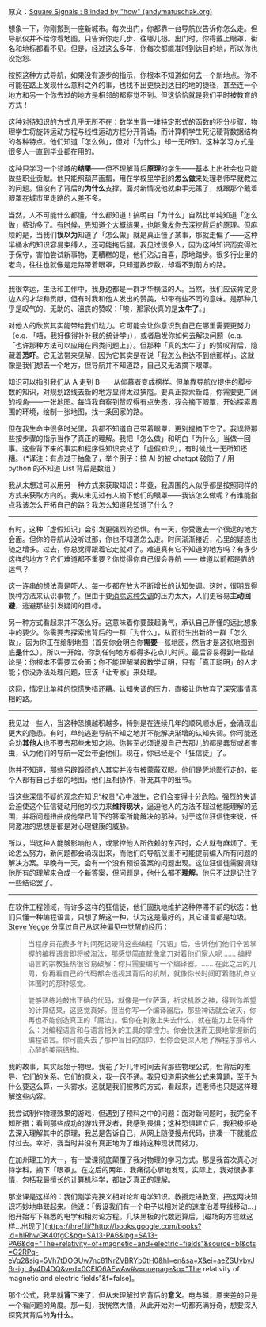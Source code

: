 原文：[Square Signals : Blinded by "how" (andymatuschak.org)](https://blog.andymatuschak.org/post/69049177559/blinded-by-how)

想象一下，你刚搬到一座新城市。每次出门，你都靠一台导航仪告诉你怎么走。但导航仪并不给你看地图，只告诉你走几步、往哪儿拐。出门时，你得戴上眼罩，街名和地标都看不见。但是，经过这么多年，你每次都能准时到达目的地，所以你也没抱怨.

按照这种方式导航，如果没有逐步的指示，你根本不知道如何去一个新地点。你不可能在路上发现什么意料之外的事，也找不出更快到达目的地的捷径，甚至连一个地方和另一个你去过的地方是相邻的都察觉不到。但这恰恰就是我们平时被教育的方式！

这种对待知识的方式几乎无所不在：数学生背一堆特定形式的函数的积分步骤，物理学生将旋转运动方程与线性运动方程分开背诵，而计算机学生死记硬背数据结构的各种特点。他们知道「怎么做」，但对「为什么」却一无所知。这种学习方式是很多人一直到毕业都在用的。

这种只学习一个领域的**结果**——但不理解背后**原理**的学生——基本上出社会也只能做些职业贡献。他只能照葫芦画瓢，用在学校里学到的**怎么做**来处理老师早就教过的问题。但没有了背后的**为什么**支撑，面对新情况他就束手无策了，就跟那个戴着眼罩在城市里走路的人差不多。

当然，人不可能什么都懂，什么都知道！搞明白「为什么」自然比单纯知道「怎么做」费劲多了。[有时候，先知道个大概结果，也能激发你去深挖背后的原理](http://blog.andymatuschak.org/post/18851823748/top-to-bottom-bottom-to-top)。但麻烦的是，当我们**误以为**知道了「怎么做」就是真正懂了某事，那就走偏了——这种半桶水的知识容易束缚人，还可能拖后腿。我见过很多人，因为这种知识而变得过于保守，害怕尝试新事物，更糟糕的是，他们沾沾自喜，原地踏步。很多行业里的老鸟，往往也就像是走路带着眼罩，只知道数步数，却看不到前方的路。

------

我很幸运，生活和工作中，我身边都是一群才华横溢的人。当然，我们应该肯定身边人的才华和贡献，但有时我和他人发出的赞美，却带有些不同的意味。是那种几乎是叹气的、无助的、沮丧的赞叹：「唉，那家伙真的是**太牛了**。」

对他人的欣赏其实能带给我们动力。它可能会让你意识到自己在哪里需要更努力（e.g. 「唔，我好像得补补我的统计学」），或者启发你如何去解决问题（e.g. 「也许那种方法可以应用在同类问题上」）。但那种「真的太牛了」的赞叹背后，隐藏着**恐吓**。它无法带来见解，因为它其实是在说「我怎么也达不到他那样」。这就像是我们想去一个地方，但导航并不知道路，自己又无法摘下眼罩。

知识可以指引我们从 A 走到 B——从仰慕者变成榜样。但单靠导航仪提供的脚步数的知识，对规划路线去新的地方显得太过狭隘。要真正探索新路，你需要更广阔的视角——一张地图。每当我自察到赞叹得有点失态，我会摘下眼罩，开始探索周围的环境，绘制一张地图，找一条回家的路。

但在我生命中很多时光里，我都不知道自己带着眼罩，更别提摘下它了。我误将那些按步骤的指示当作了真正的理解。我把「怎么做」和明白「为什么」当做一回事。这些背下来的事实和程序性知识变成了「虚假知识」，有时候比一无所知还糟。（\*译注：有点过于抽象了，举个例子：搞 AI 的被 chatgpt 破防了 / 用 python 的不知道 List 背后是数组 ）

我从未想过可以用另一种方式来获取知识：毕竟，我周围的人似乎都是按照同样的方式来获取方向的。我从未见过有人摘下他们的眼罩——我该怎么做呢？有谁能指点我该怎么开拓自己的路？我怎么知道我知道了什么？

------

有时，这种「虚假知识」会引发更强烈的恐惧。有一天，你受邀去一个很远的地方会面。但你的导航从没听过那，你也不知道怎么走。时间渐渐接近，心里的疑惑也随之增多。过去，你总觉得跟着它走就对了。难道真有它不知道的地方吗？有多少这样的地方？它们难道都不重要？你觉得你自己很会导航 —— 难道以前都是靠的运气？

这一连串的想法真是吓人。每一步都在放大不断增长的认知失调。这时，很明显得换种方法来认识事物了。但由于要[消除这种失调](https://href.li/?http://en.wikipedia.org/wiki/Cognitive_dissonance#Belief_disconfirmation_paradigm)的压力太大，人们更容易**主动回避**，逃避那些引发疑问的目标。

另一种方式看起来并不怎么好。这意味着你要鼓起勇气，承认自己所懂的远比想象中的要少。你需要去探索出背后的一群「为什么」，从而衍生出新的一群「怎么做」。因为你正在绘制地图（首先你会明白你**需要**一张地图，然后才是这张地图到底**是**什么），所以一开始，你到任何地方都得多花点儿时间。最后容易得到一些结论是：你根本不需要去会面；你不能理解某段数学证明，只有「真正聪明」的人才能；你没办法处理问题，应该「让专家」来处理。

这回，情况比单纯的惊慌失措还糟。认知失调的压力，直接让你放弃了深究事情真相的路。

------

我见过一些人，当这种恐惧越积越多，特别是在连续几年的顺风顺水后，会涌现出更大的隐患。有时，单纯逃避导航不知之地并不能解决渐增的认知失调。你可能还会劝**其他人**也不要去那些未知之地。你甚至必须说服自己去那儿的都是蠢货或者害虫，认为他们的导航一定会带歪他们。现在，你已经是个「狂信徒」了。

你并不知道，那些另辟蹊径的人其实并没有被蒙蔽双眼。他们是凭地图行走的，每个人都有自己手绘的地图，他们互相协作，补充其中的细节。

当这些深信不疑的观念在知识“权贵”心中滋生，它们会变得十分危险。强烈的失调会迫使这个狂信徒动用他的权力来**维持现状**，逼迫他人的方法不超过他能理解的范围，并将问题扭曲成他早已背下的答案所能解决的那种。对于这位狂信徒来说，任何激进的思想是都是对心理健康的威胁。

所以，当这种人能够影响他人，或掌控他人所依赖的东西时，众人就有麻烦了。无论怎么努力，新问题都会涌现出来，而他们的导航仪里不可能提前编入所有问题的解决方案。早晚有一天，会有一个没有预设答案的问题出现。这位狂信徒需要调动他所有的理解来合成一个新答案，但问题是，他什么都不**理解**，他只不过是记住了一些结论罢了。

------

在软件工程领域，有许多这样的狂信徒，他们固执地维护这种停滞不前的状态：他们只懂一种编程语言，只想了解这一种，认为这是最好的，其它语言都是垃圾。[Steve Yegge 分享过自己从这种偏见中觉醒的经历](https://href.li/?https://sites.google.com/site/steveyegge2/ancient-languages-perl)：

> 当程序员花费多年时间死记硬背这些编程「咒语」后，告诉他们他们辛苦掌握的编程语言即将被淘汰，那感觉简直就像拿刀对着他们家人呢 …… 编程语言的宗教狂热很容易破解：你只需要编写一个编译器。…… 在此之后的几周，你再看自己的代码都会透视其背后的机制，就像你长时间盯着随机点立体图时的那种感觉。

>

> 能够熟练地敲出正确的代码，就像是一位萨满，祈求机器之神，得到你希望的计算结果，这感觉真好。但当你写一个编译器后，那些神话就会破灭，你再也不能创造真正的「魔法」。但你在刺激上失去什么，就在能力上获得什么：对编程语言和与语言相关的工具的掌控力。你会快速而无畏地掌握新的编程语言。你可能失去了那种盲目的信仰，但你会更深入地了解程序那令人心醉的美丽结构。

我的故事，其实起始于物理。我花了好几年时间去背那些物理公式，但背后的推导、它们的关系、它们的意义，我一窍不通。我只知道用这些公式来算题，至于为什么要这么算，一头雾水。这就是我们被教的方式，看起来，连老师也只是这样理解这些内容。

我尝试制作物理效果的游戏，但遇到了预料之中的问题：面对新问题时，我完全不知所措；看到那些成功的游戏开发者，我感到畏惧；这种恐惧建立后，我积极拒绝去深入理解其中的原理，我总是告诉自己，从网上随便搜点代码，拼凑一下就能应付过去。幸好，我当时并没有真正地为了维持这种现状而努力。

在加州理工的大一，有一堂课彻底颠覆了我对物理的学习方式。那是我首次真心对待学科，摘下「眼罩」。在之后的两年，我痛彻心扉地发现，实际上，我对很多事情，包括我最擅长的计算机科学，都缺乏真正的理解。

那堂课是这样的：我们刚学完狭义相对论和电学知识。教授走进教室，把这两块知识巧妙地串联起来。他说：「假设我们有一个电子以相对论的速度沿着导线移动...」他开始写下熟悉的电学和相对论方程。几块黑板的代数运算后，[磁场的方程就这样...出现了](https://href.li/?http://books.google.com/books?id=hlRhwGK40fgC&pg=SA13-PA6&lpg=SA13-PA6&dq="The+relativity+of+magnetic+and+electric+fields"&source=bl&ots=G2RPq-eVq2&sig=5Vh7tDOGUw7nc81NrZVBRYb0tH0&hl=en&sa=X&ei=aeZSUvbvJ6r-igL4y4D4DQ&ved=0CEIQ6AEwAw#v=onepage&q="The relativity of magnetic and electric fields"&f=false)。

那个公式，我早就**背**下来了，但从未理解过它背后的**意义**。电与磁，原来差的只是一个看问题的角度。那一刻，我恍然大悟，从此开始对一切都充满好奇，想要深入探究其背后的**为什么**。